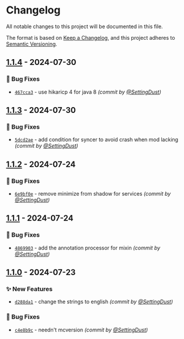 # Changelog
All notable changes to this project will be documented in this file.

The format is based on [Keep a Changelog](https://keepachangelog.com/en/1.0.0/),
and this project adheres to [Semantic Versioning](https://semver.org/spec/v2.0.0.html).

## [1.1.4] - 2024-07-30
### :bug: Bug Fixes
- [`467cca3`](https://github.com/SettingDust/DustyDataSync/commit/467cca34889a37fa1bfddd7f6f4eeec26dedc18e) - use hikaricp 4 for java 8 *(commit by [@SettingDust](https://github.com/SettingDust))*


## [1.1.3] - 2024-07-30
### :bug: Bug Fixes
- [`5dcd2ae`](https://github.com/SettingDust/DustyDataSync/commit/5dcd2ae3136c6181a2e63038fda58822d8cf5147) - add condition for syncer to avoid crash when mod lacking *(commit by [@SettingDust](https://github.com/SettingDust))*


## [1.1.2] - 2024-07-24
### :bug: Bug Fixes
- [`6e9bf0e`](https://github.com/SettingDust/DustyDataSync/commit/6e9bf0eab5abafc132c0dbda5fe5ef2d37485834) - remove minimize from shadow for services *(commit by [@SettingDust](https://github.com/SettingDust))*


## [1.1.1] - 2024-07-24
### :bug: Bug Fixes
- [`4869903`](https://github.com/SettingDust/DustyDataSync/commit/4869903acd57b8d50977e9e674894a1e121383ca) - add the annotation processor for mixin *(commit by [@SettingDust](https://github.com/SettingDust))*


## [1.1.0] - 2024-07-23
### :sparkles: New Features
- [`d288da1`](https://github.com/SettingDust/DustyDataSync/commit/d288da12c50940a8e3de26654cb6f2bb5f84bd2a) - change the strings to english *(commit by [@SettingDust](https://github.com/SettingDust))*

### :bug: Bug Fixes
- [`c4e8b9c`](https://github.com/SettingDust/DustyDataSync/commit/c4e8b9cfca69e99737903b47733e58f881558fe6) - needn't mcversion *(commit by [@SettingDust](https://github.com/SettingDust))*

[1.1.0]: https://github.com/SettingDust/DustyDataSync/compare/1.0.0...1.1.0
[1.1.1]: https://github.com/SettingDust/DustyDataSync/compare/1.1.0...1.1.1
[1.1.2]: https://github.com/SettingDust/DustyDataSync/compare/1.1.1...1.1.2
[1.1.3]: https://github.com/SettingDust/DustyDataSync/compare/1.1.2...1.1.3
[1.1.4]: https://github.com/SettingDust/DustyDataSync/compare/1.1.3...1.1.4
